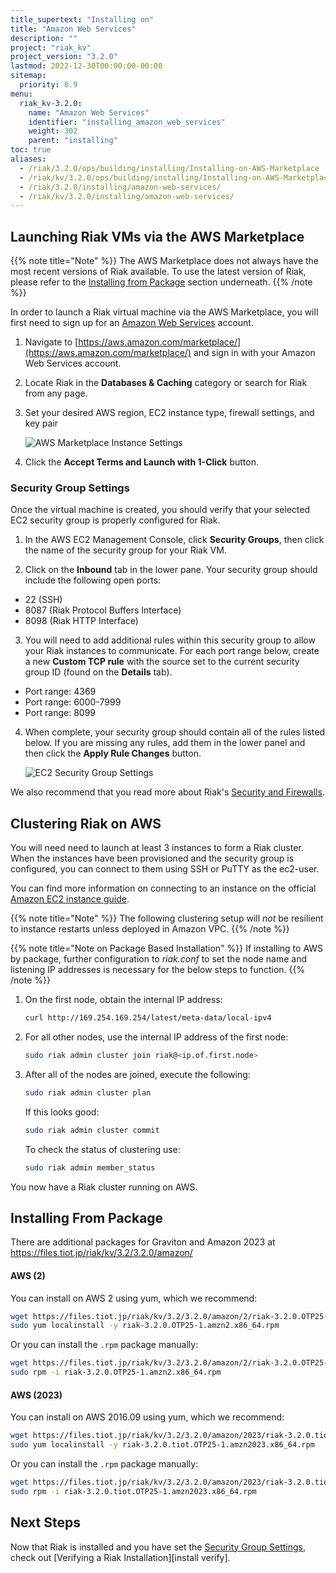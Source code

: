 ```yaml
---
title_supertext: "Installing on"
title: "Amazon Web Services"
description: ""
project: "riak_kv"
project_version: "3.2.0"
lastmod: 2022-12-30T00:00:00-00:00
sitemap:
  priority: 0.9
menu:
  riak_kv-3.2.0:
    name: "Amazon Web Services"
    identifier: "installing_amazon_web_services"
    weight: 302
    parent: "installing"
toc: true
aliases:
  - /riak/3.2.0/ops/building/installing/Installing-on-AWS-Marketplace
  - /riak/kv/3.2.0/ops/building/installing/Installing-on-AWS-Marketplace
  - /riak/3.2.0/installing/amazon-web-services/
  - /riak/kv/3.2.0/installing/amazon-web-services/
---
```


## Launching Riak VMs via the AWS Marketplace

{{% note title="Note" %}}
The AWS Marketplace does not always have the most recent versions of Riak available. To use the latest version of Riak, please refer to the [Installing from Package](#installing-from-package) section underneath.
{{% /note %}}

In order to launch a Riak virtual machine via the AWS Marketplace, you will first need to sign up for an [Amazon Web Services](http://aws.amazon.com) account.

1. Navigate to [https://aws.amazon.com/marketplace/](https://aws.amazon.com/marketplace/) and sign in with your Amazon Web Services account.

2. Locate Riak in the **Databases & Caching** category or search for Riak from any page.

3. Set your desired AWS region, EC2 instance type, firewall settings, and key pair

    ![AWS Marketplace Instance Settings]({{<baseurl>}}images/aws-marketplace-settings.png)

4. Click the **Accept Terms and Launch with 1-Click** button.

### Security Group Settings

Once the virtual machine is created, you should verify that your selected EC2 security group is properly configured for Riak.

1. In the AWS EC2 Management Console, click **Security Groups**, then click the name of the security group for your Riak VM.

2. Click on the **Inbound** tab in the lower pane.  Your security group should include the following open ports:

  * 22 (SSH)
  * 8087 (Riak Protocol Buffers Interface)
  * 8098 (Riak HTTP Interface)

3. You will need to add additional rules within this security group to allow your Riak instances to communicate.  For each port range below, create a new **Custom TCP rule** with the source set to the current security group ID (found on the **Details** tab).

  * Port range: 4369
  * Port range: 6000-7999
  * Port range: 8099

4. When complete, your security group should contain all of the rules listed below. If you are missing any rules, add them in the lower panel and then click the **Apply Rule Changes** button.

    ![EC2 Security Group Settings]({{<baseurl>}}images/aws-marketplace-security-group.png)

We also recommend that you read more about Riak's [Security and Firewalls]({{<baseurl>}}riak/kv/3.2.0/using/security/).

## Clustering Riak on AWS

You will need need to launch at least 3 instances to form a Riak cluster.  When the instances have been provisioned and the security group is configured, you can connect to them using SSH or PuTTY as the ec2-user.

You can find more information on connecting to an instance on the official [Amazon EC2 instance guide](http://docs.amazonwebservices.com/AWSEC2/latest/UserGuide/AccessingInstances.html).

{{% note title="Note" %}}
The following clustering setup will _not_ be resilient to instance restarts
unless deployed in Amazon VPC.
{{% /note %}}

{{% note title="Note on Package Based Installation" %}}
 If installing to AWS by package, further configuration to _riak.conf_ to set the node name and listening IP addresses is necessary for the below steps to function.
{{% /note %}}

1. On the first node, obtain the internal IP address:

    ```bash
    curl http://169.254.169.254/latest/meta-data/local-ipv4
    ```

2. For all other nodes, use the internal IP address of the first node:

    ```bash
    sudo riak admin cluster join riak@<ip.of.first.node>
    ```

3. After all of the nodes are joined, execute the following:

    ```bash
    sudo riak admin cluster plan
    ```

    If this looks good:

    ```bash
    sudo riak admin cluster commit
    ```

    To check the status of clustering use:

    ```bash
    sudo riak admin member_status
    ```

You now have a Riak cluster running on AWS.

## Installing From Package

There are additional packages for Graviton and Amazon 2023 at https://files.tiot.jp/riak/kv/3.2/3.2.0/amazon/

#### AWS (2)

You can install on AWS 2 using yum, which we recommend:

```bash
wget https://files.tiot.jp/riak/kv/3.2/3.2.0/amazon/2/riak-3.2.0.OTP25-1.amzn2.x86_64.rpm
sudo yum localinstall -y riak-3.2.0.OTP25-1.amzn2.x86_64.rpm
```

Or you can install the `.rpm` package manually:

```bash
wget https://files.tiot.jp/riak/kv/3.2/3.2.0/amazon/2/riak-3.2.0.OTP25-1.amzn2.x86_64.rpm
sudo rpm -i riak-3.2.0.OTP25-1.amzn2.x86_64.rpm
```

#### AWS (2023)

You can install on AWS 2016.09 using yum, which we recommend:

```bash
wget https://files.tiot.jp/riak/kv/3.2/3.2.0/amazon/2023/riak-3.2.0.tiot.OTP25-1.amzn2023.x86_64.rpm
sudo yum localinstall -y riak-3.2.0.tiot.OTP25-1.amzn2023.x86_64.rpm
```

Or you can install the `.rpm` package manually:

```bash
wget https://files.tiot.jp/riak/kv/3.2/3.2.0/amazon/2023/riak-3.2.0.tiot.OTP25-1.amzn2023.x86_64.rpm
sudo rpm -i riak-3.2.0.tiot.OTP25-1.amzn2023.x86_64.rpm
```
## Next Steps

Now that Riak is installed and you have set the [Security Group Settings](#security-group-settings), check out [Verifying a Riak Installation][install verify].

